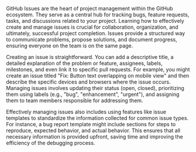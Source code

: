 GitHub Issues are the heart of project management within the GitHub ecosystem. They serve as a central hub for tracking bugs, feature requests, tasks, and discussions related to your project. Learning how to effectively create and manage issues is crucial for collaboration, organization, and ultimately, successful project completion. Issues provide a structured way to communicate problems, propose solutions, and document progress, ensuring everyone on the team is on the same page.

Creating an issue is straightforward. You can add a descriptive title, a detailed explanation of the problem or feature, assignees, labels, milestones, and even link it to specific pull requests. For example, you might create an issue titled "Fix: Button text overlapping on mobile view" and then describe the specific devices and browsers where the issue occurs. Managing issues involves updating their status (open, closed), prioritizing them using labels (e.g., "bug", "enhancement", "urgent"), and assigning them to team members responsible for addressing them.

Effectively managing issues also includes using features like issue templates to standardize the information collected for common issue types. For instance, a bug report template might include sections for steps to reproduce, expected behavior, and actual behavior. This ensures that all necessary information is provided upfront, saving time and improving the efficiency of the debugging process.